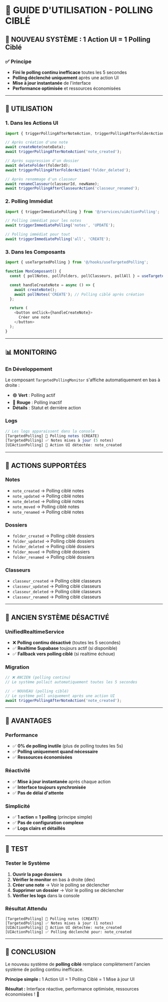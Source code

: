 # 🎯 **GUIDE D'UTILISATION - POLLING CIBLÉ**

## 🚀 **NOUVEAU SYSTÈME : 1 Action UI = 1 Polling Ciblé**

### **✅ Principe**
- **Fini le polling continu inefficace** toutes les 5 secondes
- **Polling déclenché uniquement** après une action UI
- **Mise à jour instantanée** de l'interface
- **Performance optimisée** et ressources économisées

---

## 🔧 **UTILISATION**

### **1. Dans les Actions UI**

```typescript
import { triggerPollingAfterNoteAction, triggerPollingAfterFolderAction, triggerPollingAfterClasseurAction } from '@/services/uiActionPolling';

// Après création d'une note
await createNote(noteData);
await triggerPollingAfterNoteAction('note_created');

// Après suppression d'un dossier
await deleteFolder(folderId);
await triggerPollingAfterFolderAction('folder_deleted');

// Après renommage d'un classeur
await renameClasseur(classeurId, newName);
await triggerPollingAfterClasseurAction('classeur_renamed');
```

### **2. Polling Immédiat**

```typescript
import { triggerImmediatePolling } from '@/services/uiActionPolling';

// Polling immédiat pour les notes
await triggerImmediatePolling('notes', 'UPDATE');

// Polling immédiat pour tout
await triggerImmediatePolling('all', 'CREATE');
```

### **3. Dans les Composants**

```typescript
import { useTargetedPolling } from '@/hooks/useTargetedPolling';

function MonComposant() {
  const { pollNotes, pollFolders, pollClasseurs, pollAll } = useTargetedPolling();

  const handleCreateNote = async () => {
    await createNote();
    await pollNotes('CREATE'); // Polling ciblé après création
  };

  return (
    <button onClick={handleCreateNote}>
      Créer une note
    </button>
  );
}
```

---

## 📊 **MONITORING**

### **En Développement**
Le composant `TargetedPollingMonitor` s'affiche automatiquement en bas à droite :
- 🟢 **Vert** : Polling actif
- 🔴 **Rouge** : Polling inactif
- **Détails** : Statut et dernière action

### **Logs**
```typescript
// Les logs apparaissent dans la console
[TargetedPolling] 🎯 Polling notes (CREATE)
[TargetedPolling] ✅ Notes mises à jour (5 notes)
[UIActionPolling] 🎯 Action UI détectée: note_created
```

---

## 🎯 **ACTIONS SUPPORTÉES**

### **Notes**
- `note_created` → Polling ciblé notes
- `note_updated` → Polling ciblé notes
- `note_deleted` → Polling ciblé notes
- `note_moved` → Polling ciblé notes
- `note_renamed` → Polling ciblé notes

### **Dossiers**
- `folder_created` → Polling ciblé dossiers
- `folder_updated` → Polling ciblé dossiers
- `folder_deleted` → Polling ciblé dossiers
- `folder_moved` → Polling ciblé dossiers
- `folder_renamed` → Polling ciblé dossiers

### **Classeurs**
- `classeur_created` → Polling ciblé classeurs
- `classeur_updated` → Polling ciblé classeurs
- `classeur_deleted` → Polling ciblé classeurs
- `classeur_renamed` → Polling ciblé classeurs

---

## 🚫 **ANCIEN SYSTÈME DÉSACTIVÉ**

### **UnifiedRealtimeService**
- ❌ **Polling continu désactivé** (toutes les 5 secondes)
- ✅ **Realtime Supabase** toujours actif (si disponible)
- ✅ **Fallback vers polling ciblé** (si realtime échoue)

### **Migration**
```typescript
// ❌ ANCIEN (polling continu)
// Le système pollait automatiquement toutes les 5 secondes

// ✅ NOUVEAU (polling ciblé)
// Le système poll uniquement après une action UI
await triggerPollingAfterNoteAction('note_created');
```

---

## 🎯 **AVANTAGES**

### **Performance**
- ✅ **0% de polling inutile** (plus de polling toutes les 5s)
- ✅ **Polling uniquement quand nécessaire**
- ✅ **Ressources économisées**

### **Réactivité**
- ✅ **Mise à jour instantanée** après chaque action
- ✅ **Interface toujours synchronisée**
- ✅ **Pas de délai d'attente**

### **Simplicité**
- ✅ **1 action = 1 polling** (principe simple)
- ✅ **Pas de configuration complexe**
- ✅ **Logs clairs et détaillés**

---

## 🧪 **TEST**

### **Tester le Système**
1. **Ouvrir la page dossiers**
2. **Vérifier le monitor** en bas à droite (dev)
3. **Créer une note** → Voir le polling se déclencher
4. **Supprimer un dossier** → Voir le polling se déclencher
5. **Vérifier les logs** dans la console

### **Résultat Attendu**
```
[TargetedPolling] 🎯 Polling notes (CREATE)
[TargetedPolling] ✅ Notes mises à jour (1 notes)
[UIActionPolling] 🎯 Action UI détectée: note_created
[UIActionPolling] ✅ Polling déclenché pour: note_created
```

---

## 🎯 **CONCLUSION**

Le nouveau système de **polling ciblé** remplace complètement l'ancien système de polling continu inefficace. 

**Principe simple :** 1 Action UI = 1 Polling Ciblé = 1 Mise à jour UI

**Résultat :** Interface réactive, performance optimisée, ressources économisées ! 🚀
